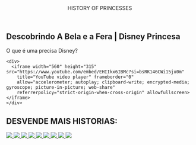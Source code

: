 <html lang="pt-br">

<head>
  <link rel="stylesheet" href="styles.css" />
  <title>HISTORY OF PRINCESSESS</title>
</head>

<body>

  <header>HISTORY OF PRINCESSES</header>

  <section class="chamada">
    <div>
      <h1>Descobrindo A Bela e a Fera | Disney Princesa</h1>
      <p class="descricao">O que é uma precisa Disney?</p>
    </div>


    <div>
      <iframe width="560" height="315" src="https://www.youtube.com/embed/EHIIkx6IBMc?si=bsRK146CWi15jx0m"
        title="YouTube video player" frameborder="0"
        allow="accelerometer; autoplay; clipboard-write; encrypted-media; gyroscope; picture-in-picture; web-share"
        referrerpolicy="strict-origin-when-cross-origin" allowfullscreen></iframe>
    </div>
  </section>




  <section class="categoria">
    <h2>DESVENDE MAIS HISTORIAS:</h2>
    <div class="categoria-videos">
      <A href="https://www.youtube.com/watch?v=5-_T3meFnq0">
        <img src="https://img.youtube.com/vi/5-_T3meFnq0/maxresdefault.jpg" />
      </A>
      <A href="https://www.youtube.com/watch?v=PBrThRTfrdc">
        <img src="https://img.youtube.com/vi/PBrThRTfrdc/maxresdefault.jpg" />
      </A>
      <A href="https://www.youtube.com/watch?v=zpMjIvVyt5k">
        <img src="https://img.youtube.com/vi/zpMjIvVyt5k/maxresdefault.jpg" />
      </A>
      <A href="https://www.youtube.com/watch?v=-eNaq6safkM">
        <img src="https://img.youtube.com/vi/-eNaq6safkM/maxresdefault.jpg" />
      </A>
      <A href="https://www.youtube.com/watch?v=5o_1UAQOX1c">
        <img src="https://img.youtube.com/vi/5o_1UAQOX1c/maxresdefault.jpg" />
      </A>
      <A href="https://www.youtube.com/watch?v=Vl-VIOfoPE0">
        <img src="https://img.youtube.com/vi/Vl-VIOfoPE0/maxresdefault.jpg" />
      </A>
      <A href="https://www.youtube.com/watch?v=rnxQRCpIJYs">
        <img src="https://img.youtube.com/vi/rnxQRCpIJYs/maxresdefault.jpg" />
      </A>
      <A href="https://www.youtube.com/watch?v=HCUqn7dWMVo">
        <img src="https://img.youtube.com/vi/HCUqn7dWMVo/maxresdefault.jpg" />
      </A>
      <A href="https://www.youtube.com/watch?v=u8GYDJXiY-k">
        <img src="https://img.youtube.com/vi/u8GYDJXiY-k/maxresdefault.jpg" />
      </A>
    </div>
  </section>

</body>



</html>
